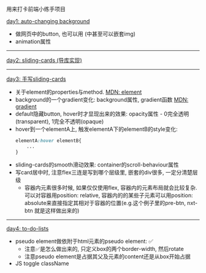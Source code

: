 用来打卡前端小练手项目

[day1: auto-changing background](./Day1/index.html)
+ 做网页中的button, 也可以用<a> (<a>中甚至可以嵌套img)
+ animation属性

---

[day2: sliding-cards (导库实现)](./Day2/index.html)

---

[day3: 手写sliding-cards](./Day3/index.html)
+ 关于element的properties与method. [MDN: element](https://developer.mozilla.org/en-US/docs/Web/API/Element)
+ background的一个gradient变化: background属性, gradient函数 [MDN: gradient](https://developer.mozilla.org/en-US/docs/Web/CSS/gradient)
+ default隐藏button, hover时才显现出来的效果: opacity属性 - 0完全透明(transparent), 1完全不透明(opaque)
+ hover到一个elementA上, 触发elementA下的elementB的style变化: 
    ```css
    elementA:hover elementB{
        ...
    }
    ```
+ sliding-cards的smooth滑动效果: container的scroll-behaviour属性
+ 写card居中时, 注意flex三连是写到哪个层级里, 嵌套的div很多, 一定分清楚层级
  + 容器内元素很多时候, 如果仅仅使用flex, 容器内的元素布局就会比较复杂.  可以对容器用position: relative, 容器内的的某些子元素可以用position: absolute来直接指定其相对于容器的位置(e.g.这个例子里的pre-btn, nxt-btn 就是这样做出来的)

---
[day4: to-do-lists](./Day4/index.html)
+ pseudo element做依附于html元素的pseudo element: ✅
  + 注意✅是怎么做出来的, 只定义box的两个border-width, 然后rotate
  + 注意pseudo element是占据其父及元素的content还是从box开始占据
+ JS toggle className